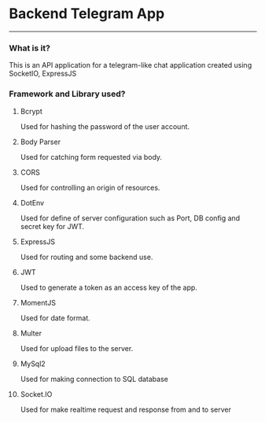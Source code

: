 # Backend Telegram App
---
### What is it?
This is an API application for a telegram-like chat application created using SocketIO, ExpressJS

### Framework and Library used?
1. Bcrypt
   
   Used for hashing the password of the user account.

2. Body Parser
   
   Used for catching form requested via body.

   
3. CORS
   
   Used for controlling an origin of resources.

4. DotEnv
   
   Used for define of server configuration such as Port, DB config and secret key for JWT.

5. ExpressJS
   
   Used for routing and some backend use.

6. JWT
   
   Used to generate a token as an access key of the app.
7. MomentJS
   
   Used for date format.

8. Multer
   
   Used for upload files to the server.
   
9.  MySql2
    
    Used for making connection to SQL database

10. Socket.IO
   
    Used for make realtime request and response from and to server
